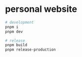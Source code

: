 # personal website

```sh
# development
pnpm i
pnpm dev

# release
pnpm build
pnpm release-production
```
